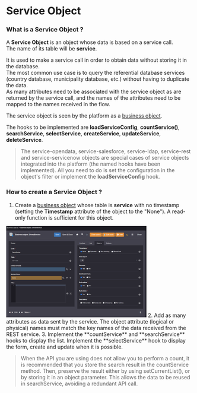 Service Object
====================

### What is a Service Object ?

A **Service Object** is an object whose data is based on a service call.    
The name of its table will be **service**.  

It is used to make a service call in order to obtain data without storing it in the database.  
The most common use case is to query the referential database services (country database, municipality database, etc.) without having to duplicate the data.  
As many attributes need to be associated with the service object as are returned by the service call, and the names of the attributes need to be mapped to the names received in the flow.  

The service object is seen by the platform as a [business object](/lesson/docs/core/objects/business-objects).

The hooks to be implemented are **loadServiceConfig**, **countService()**, **searchService**, **selectService**, **createService**,  **updateService**, **deleteService**.  

> The service-opendata, service-salesforce, service-ldap, service-rest and service-servicenow objects are special cases of service objects integrated into the platform (the named hooks have been implemented). All you need to do is set the configuration in the object's filter or implement the **loadServiceConfig** hook. 

### How to create a Service Object ?

1. Create a [business object](/lesson/docs/core/objects/business-objects) whose table is **service** with no timestamp (setting the **Timestamp** attribute of the object to the "None"). A read-only function is sufficient for this object. 
<img src="serviceobject1.png" alt="service object" width="75%"/>
2. Add as many attributes as data sent by the service. The object attribute (logical or physical) names must match the key names of the data received from the REST service. 
3. Implement the **countService** and **searchService** hooks to display the list. 
Implement the **selectService** hook to display the form, create and update when it is possible.

> When the API you are using does not allow you to perform a count, it is recommended that you store the search result in the countService method. Then, preserve the result either by using setCurrentList(), or by storing it in an object parameter. This allows the data to be reused in searchService, avoiding a redundant API call. 